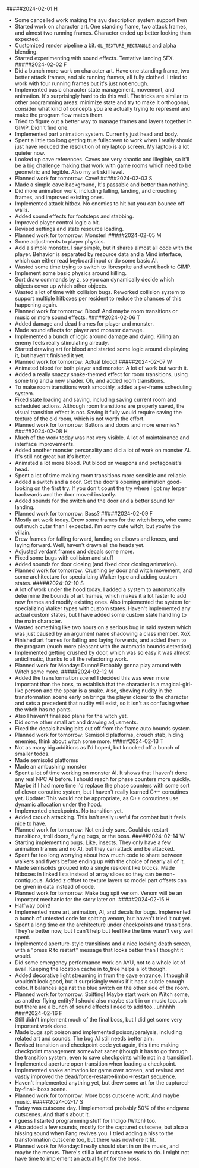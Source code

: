 #####2024-02-01 H
- Some cancelled work making the ayu description system support llvm
- Started work on character art.  One standing frame, two attack frames, and
  almost two running frames.  Character ended up better looking than expected.
- Customized render pipeline a bit.  `GL_TEXTURE_RECTANGLE` and alpha blending.
- Started experimenting with sound effects.  Tentative landing SFX.
#####2024-02-02 F
- Did a bunch more work on character art.  Have one standing frame, two better
  attack frames, and six running frames, all fully clothed.  I tried to work
  with four running frames but it's just not enough.
- Implemented basic character state management, movement, and animation.  It's
  surprisingly hard to do this well.  The tricks are similar to other
  programming areas: minimize state and try to make it orthogonal, consider what
  kind of concepts you are actually trying to represent and make the program
  flow match them.
- Tried to figure out a better way to manage frames and layers together in GIMP.
  Didn't find one.
- Implemented part animation system.  Currently just head and body.
- Spent a little too long getting true fullscreen to work when I really should
  just have reduced the resolution of my laptop screen.  My laptop is a lot
  quieter now.
- Looked up cave references.  Caves are very chaotic and illegible, so it'll be
  a big challenge making that work with game rooms which need to be geometric
  and legible.  Also my art skill level.
- Planned work for tomorrow: Cave!
#####2024-02-03 S
- Made a simple cave background,  It's passable and better than nothing.
- Did more animation work, including falling, landing, and crouching frames, and
  improved existing ones.
- Implemented attack hitbox.  No enemies to hit but you can bounce off walls.
- Added sound effects for footsteps and stabbing.
- Improved player control logic a bit.
- Revised settings and state resource loading.
- Planned work for tomorrow: Monster!
#####2024-02-05 M
- Some adjustments to player physics.
- Add a simple monster.  I say simple, but it shares almost all code with the
  player.  Behavior is separated by resource data and a Mind interface, which
  can either read keyboard input or do some basic AI.
- Wasted some time trying to switch to libresprite and went back to GIMP.
- Implement some basic physics around killing.
- Sort draw commands by z, so you can dynamically decide which objects cover up
  which other objects.
- Wasted a lot of time with collision bugs.  Reworked collision system to
  support multiple hitboxes per resident to reduce the chances of this happening
  again.
- Planned work for tomorrow: Blood!  And maybe room transitions or music or more
  sound effects.
#####2024-02-06 T
- Added damage and dead frames for player and monster.
- Made sound effects for player and monster damage.
- Implemented a bunch of logic around damage and dying.  Killing an enemy feels
  really stimulating already.
- Started drawing art for blood and started some logic around displaying it, but
  haven't finished it yet.
- Planned work for tomorrow: Actual blood!
#####2024-02-07 W
- Animated blood for both player and monster.  A lot of work but worth it.
- Added a really snazzy snake-themed effect for room transitions, using some
  trig and a new shader.  Oh, and added room transitions.
- To make room transitions work smoothly, added a per-frame scheduling system.
- Fixed state loading and saving, including saving current room and scheduled
  actions.  Although room transitions are properly saved, the visual transition
  effect is not.  Saving it fully would require saving the texture of the old
  room, which is not worth the effort.
- Planned work for tomorrow: Buttons and doors and more enemies?
#####2024-02-08 H
- Much of the work today was not very visible.  A lot of maintainance and
  interface improvements.
- Added another monster personality and did a lot of work on monster AI.  It's
  still not great but it's better.
- Animated a lot more blood.  Put blood on weapons and protagonist's head.
- Spent a lot of time making room transitions more sensible and reliable.
- Added a switch and a door.  Got the door's opening animation good-looking on
  the first try.  If you don't count the try where I got my lerper backwards and
  the door moved instantly.
- Added sounds for the switch and the door and a better sound for landing.
- Planned work for tomorrow: Boss?
#####2024-02-09 F
- Mostly art work today.  Drew some frames for the witch boss, who came out much
  cuter than I expected.  I'm sorry cute witch, but you're the villain.
- Drew frames for falling forward, landing on elbows and knees, and laying
  forward.  Well, haven't drawn all the heads yet.
- Adjusted verdant frames and decals some more.
- Fixed some bugs with collision and stuff
- Added sounds for door closing (and fixed door closing animation).
- Planned work for tomorrow: Crushing by door and witch movement, and some
  architecture for specializing Walker type and adding custom states.
#####2024-02-10 S
- A lot of work under the hood today.  I added a system to automatically
  determine the bounds of art frames, which makes it a lot faster to add new
  frames and modify existing ones.  Also implemented the system for specializing
  Walker types with custom states.  Haven't implemented any actual custom
  states, but I have added some custom state handling to the main character.
- Wasted something like two hours on a serious bug in said system which was just
  caused by an argument name shadowing a class member. XoX
- Finished art frames for falling and laying forwards, and added them to the
  program (much more pleasant with the automatic bounds detection).
- Implemented getting crushed by door, which was so easy it was almost
  anticlimatic, thanks to all the refactoring work.
- Planned work for Monday: Dunno!  Probably gonna play around with Witch some
  more.
#####2024-02-12 M
- Added the transformation scene!  I decided this was even more important than
  the boss, to establish that the character is a magical-girl-like person and
  the spear is a snake.  Also, showing nudity in the transformation scene early
  on brings the player closer to the character and sets a precedent that nudity
  will exist, so it isn't as confusing when the witch has no pants.
- Also I haven't finalized plans for the witch yet.
- Did some other small art and drawing adjusments.
- Fixed the decals having bits cut off from the frame auto bounds system.
- Planned work for tomorrow: Semisolid platforms, crouch stab, hiding enemies,
  think about witch some more.
#####2024-02-13 T
- Not as many big additions as I'd hoped, but knocked off a bunch of smaller
  todos.
- Made semisolid platforms
- Made an ambushing monster
- Spent a lot of time working on monster AI.  It shows that I haven't done any
  real NPC AI before.  I should reach for phase counters more quickly.  Maybe if
  I had more time I'd replace the phase counters with some sort of clever
  coroutine system, but I haven't really learned C++ coroutines yet.  Update:
  This would not be appropriate, as C++ coroutines use dynamic allocation under
  the hood.
- Implemented checkpoints.  No transition yet.
- Added crouch attacking.  This isn't really useful for combat but it feels nice
  to have.
- Planned work for tomorrow: Not entirely sure.  Could do restart transitions,
  troll doors, flying bugs, or the boss.
#####2024-02-14 W
- Starting implementing bugs.  Like, insects.  They only have a few animation
  frames and no AI, but they can attack and be attacked.
- Spent far too long worrying about how much code to share between walkers and
  flyers before ending up with the choice of nearly all of it.
- Made semisolids grouped into a single resident like blocks.  Made hitboxes in
  linked lists instead of array slices so they can be non-contiguous.  Added z
  offset to texture layers so model part offsets can be given in data instead of
  code.
- Planned work for tomorrow: Make bug spit venom.  Venom will be an important
  mechanic for the story later on.
#####2024-02-15 H
- Halfway point!
- Implemented more art, animation, AI, and decals for bugs.  Implemented a bunch
  of untested code for spitting venom, but haven't tried it out yet.
- Spent a long time on the architecture under checkpoints and transitions.
  They're better now, but I can't help but feel like the time wasn't very well spent.
- Implemented aperture-style transitions and a nice looking death screen, with a
  "press R to restart" message that looks better than I thought it would.
- Did some emergency performance work on AYU, not to a whole lot of avail.
  Keeping the location cache in to\_tree helps a lot though.
- Added decorative light streaming in from the cave entrance.  I though it
  wouldn't look good, but it surprisingly works if it has a subtle enough color.
  It balances against the blue switch on the other side of the room.
- Planned work for tomorrow: Spitting!  Maybe start work on Witch some, as
  another flying entity?  I should also maybe start in on music too...oh but
  there are a bunch of sound effects I need to add too...uhhhhh
####2024-02-16 F
- Still didn't implement much of the final boss, but I did get some very
  important work done.
- Made bugs spit poison and implemented poison/paralysis, including related art
  and sounds.  The bug AI still needs better aim.
- Revised transition and checkpoint code yet again, this time making checkpoint
  management somewhat saner (though it has to go through the transition system,
  even to save checkpoints while not in a transition).
- Implemented aperture open transition when loading a checkpoint.
- Implemented snake animation for game over screen, and revised and vastly
  improved the dead/force-restart-\>limbo-\>restart sequence.
- Haven't implemented anything yet, but drew some art for the captured-by-final-
  boss scene.
- Planned work for tomorrow: More boss cutscene work.  And maybe music.
#####2024-02-17 S
- Today was cutscene day.  I implemented probably 50% of the endgame cutscenes.
  And that's about it.
- I guess I started programming stuff for Indigo (Witch) too.
- Also added a few sounds, mostly for the captured cutscene, but also a hissing
  sound when Fang revives you.  I tried adding a hiss to the transformation
  cutscene too, but there was nowhere it fit.
- Planned work for Monday: I really should start in on the music, and maybe the
  menus.  There's still a lot of cutscene work to do.  I might not have time to
  implement an actual fight for the boss.
